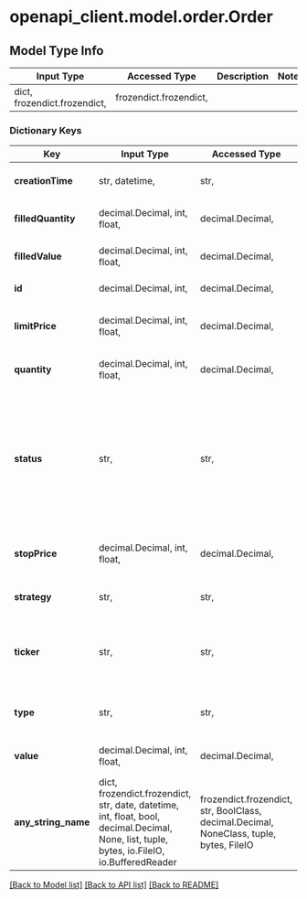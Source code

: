 # openapi_client.model.order.Order

## Model Type Info
Input Type | Accessed Type | Description | Notes
------------ | ------------- | ------------- | -------------
dict, frozendict.frozendict,  | frozendict.frozendict,  |  | 

### Dictionary Keys
Key | Input Type | Accessed Type | Description | Notes
------------ | ------------- | ------------- | ------------- | -------------
**creationTime** | str, datetime,  | str,  |  | [optional] value must conform to RFC-3339 date-time
**filledQuantity** | decimal.Decimal, int, float,  | decimal.Decimal,  | Applicable to quantity orders | [optional] 
**filledValue** | decimal.Decimal, int, float,  | decimal.Decimal,  | Applicable to value orders | [optional] 
**id** | decimal.Decimal, int,  | decimal.Decimal,  |  | [optional] value must be a 64 bit integer
**limitPrice** | decimal.Decimal, int, float,  | decimal.Decimal,  | Applicable to LIMIT and STOP_LIMIT orders | [optional] 
**quantity** | decimal.Decimal, int, float,  | decimal.Decimal,  | Applicable to quantity orders | [optional] 
**status** | str,  | str,  |  | [optional] must be one of ["LOCAL", "UNCONFIRMED", "CONFIRMED", "NEW", "CANCELLING", "CANCELLED", "PARTIALLY_FILLED", "FILLED", "REJECTED", "REPLACING", "REPLACED", ] 
**stopPrice** | decimal.Decimal, int, float,  | decimal.Decimal,  | Applicable to STOP and STOP_LIMIT orders | [optional] 
**strategy** | str,  | str,  |  | [optional] must be one of ["QUANTITY", "VALUE", ] 
**ticker** | str,  | str,  | Unique instrument identifier. Get from the /instruments endpoint | [optional] 
**type** | str,  | str,  |  | [optional] must be one of ["LIMIT", "STOP", "MARKET", "STOP_LIMIT", ] 
**value** | decimal.Decimal, int, float,  | decimal.Decimal,  | Applicable to value orders | [optional] 
**any_string_name** | dict, frozendict.frozendict, str, date, datetime, int, float, bool, decimal.Decimal, None, list, tuple, bytes, io.FileIO, io.BufferedReader | frozendict.frozendict, str, BoolClass, decimal.Decimal, NoneClass, tuple, bytes, FileIO | any string name can be used but the value must be the correct type | [optional]

[[Back to Model list]](../../README.md#documentation-for-models) [[Back to API list]](../../README.md#documentation-for-api-endpoints) [[Back to README]](../../README.md)

